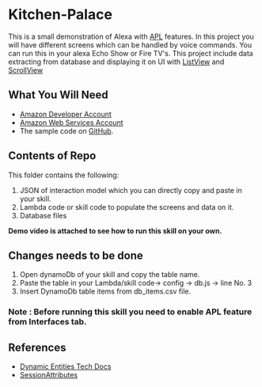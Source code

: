 # Kitchen-Palace

This is a small demonstration of Alexa with [APL](https://developer.amazon.com/en-US/docs/alexa/alexa-presentation-language/add-visuals-and-audio-to-your-skill.html) features. In this project you will have different screens which can be handled by voice commands. You can run this in your alexa Echo Show or Fire TV's. This project include data extracting from database and displaying it on UI with [ListView](https://developer.amazon.com/ja-JP/docs/alexa/alexa-presentation-language/apl-alexa-text-list-item-layout.html) and [ScrollView](https://developer.amazon.com/en-US/docs/alexa/alexa-presentation-language/apl-scrollview.html)

## What You Will Need
*  [Amazon Developer Account](http://developer.amazon.com/alexa)
*  [Amazon Web Services Account](http://aws.amazon.com/)
*  The sample code on [GitHub](https://github.com/Vaishnavi292000/Kitchen-Palace).

## Contents of Repo
This folder contains the following:

1. JSON of interaction model which you can directly copy and paste in your skill.
2. Lambda code or skill code to populate the screens and data on it.
3. Database files

<b> Demo video is attached to see how to run this skill on your own. </b>

## Changes needs to be done
1. Open dynamoDb of your skill and copy the table name.
2. Paste the table in your Lambda/skill code-> config -> db.js -> line No. 3
3. Insert DynamoDb table items from db_items.csv file.

### Note : Before running this skill you need to enable APL feature from Interfaces tab.

## References
- [Dynamic Entities Tech Docs](https://developer.amazon.com/docs/custom-skills/use-dynamic-entities-for-customized-interactions.html)
- [SessionAttributes](https://developer.amazon.com/docs/custom-skills/manage-skill-session-and-session-attributes.html)
